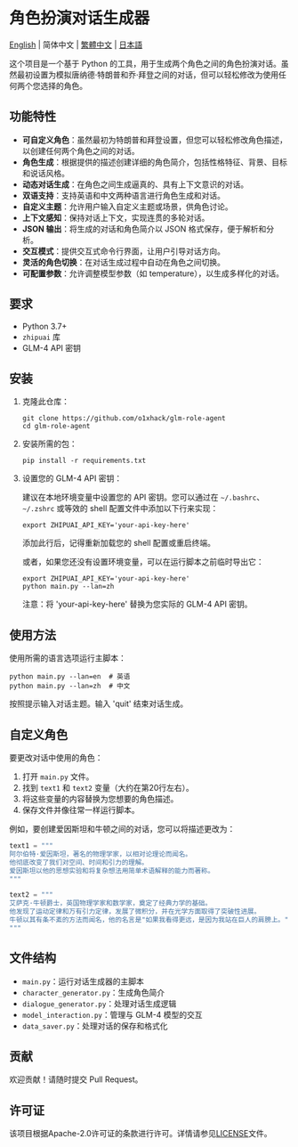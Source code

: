 # 角色扮演对话生成器

[English](README.md) | 简体中文 | [繁體中文](README-ZH-HANT.md) | [日本語](README-JA.md)


这个项目是一个基于 Python 的工具，用于生成两个角色之间的角色扮演对话。虽然最初设置为模拟唐纳德·特朗普和乔·拜登之间的对话，但可以轻松修改为使用任何两个您选择的角色。

## 功能特性

- **可自定义角色**：虽然最初为特朗普和拜登设置，但您可以轻松修改角色描述，以创建任何两个角色之间的对话。
- **角色生成**：根据提供的描述创建详细的角色简介，包括性格特征、背景、目标和说话风格。
- **动态对话生成**：在角色之间生成逼真的、具有上下文意识的对话。
- **双语支持**：支持英语和中文两种语言进行角色生成和对话。
- **自定义主题**：允许用户输入自定义主题或场景，供角色讨论。
- **上下文感知**：保持对话上下文，实现连贯的多轮对话。
- **JSON 输出**：将生成的对话和角色简介以 JSON 格式保存，便于解析和分析。
- **交互模式**：提供交互式命令行界面，让用户引导对话方向。
- **灵活的角色切换**：在对话生成过程中自动在角色之间切换。
- **可配置参数**：允许调整模型参数（如 temperature），以生成多样化的对话。

## 要求

- Python 3.7+
- `zhipuai` 库
- GLM-4 API 密钥

## 安装

1. 克隆此仓库：
   ```
   git clone https://github.com/o1xhack/glm-role-agent
   cd glm-role-agent
   ```

2. 安装所需的包：
   ```
   pip install -r requirements.txt
   ```

3. 设置您的 GLM-4 API 密钥：
   
   建议在本地环境变量中设置您的 API 密钥。您可以通过在 `~/.bashrc`、`~/.zshrc` 或等效的 shell 配置文件中添加以下行来实现：

   ```
   export ZHIPUAI_API_KEY='your-api-key-here'
   ```

   添加此行后，记得重新加载您的 shell 配置或重启终端。

   或者，如果您还没有设置环境变量，可以在运行脚本之前临时导出它：

   ```
   export ZHIPUAI_API_KEY='your-api-key-here'
   python main.py --lan=zh
   ```

   注意：将 'your-api-key-here' 替换为您实际的 GLM-4 API 密钥。

## 使用方法

使用所需的语言选项运行主脚本：

```
python main.py --lan=en  # 英语
python main.py --lan=zh  # 中文
```

按照提示输入对话主题。输入 'quit' 结束对话生成。

## 自定义角色

要更改对话中使用的角色：

1. 打开 `main.py` 文件。
2. 找到 `text1` 和 `text2` 变量（大约在第20行左右）。
3. 将这些变量的内容替换为您想要的角色描述。
4. 保存文件并像往常一样运行脚本。

例如，要创建爱因斯坦和牛顿之间的对话，您可以将描述更改为：

```python
text1 = """
阿尔伯特·爱因斯坦，著名的物理学家，以相对论理论而闻名。
他彻底改变了我们对空间、时间和引力的理解。
爱因斯坦以他的思想实验和将复杂想法用简单术语解释的能力而著称。
"""

text2 = """
艾萨克·牛顿爵士，英国物理学家和数学家，奠定了经典力学的基础。
他发现了运动定律和万有引力定律，发展了微积分，并在光学方面取得了突破性进展。
牛顿以其有条不紊的方法而闻名，他的名言是"如果我看得更远，是因为我站在巨人的肩膀上。"
"""
```

## 文件结构

- `main.py`：运行对话生成器的主脚本
- `character_generator.py`：生成角色简介
- `dialogue_generator.py`：处理对话生成逻辑
- `model_interaction.py`：管理与 GLM-4 模型的交互
- `data_saver.py`：处理对话的保存和格式化

## 贡献

欢迎贡献！请随时提交 Pull Request。

## 许可证

该项目根据Apache-2.0许可证的条款进行许可。详情请参见[LICENSE](LICENSE)文件。